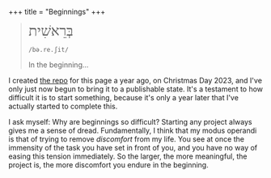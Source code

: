 +++
title = "Beginnings"
+++

> <div style="font-family: Times New Roman, serif; font-size: 2em; text-direction: right;">בְּרֵאשִׁית</div>
>
> `/bə.re.ʃit/`
>
> In the beginning...

I created [the repo](https://github.com/kongriley/website) for this page a year ago, on Christmas Day 2023, and I've only just now begun to bring it to a publishable state. It's a testament to how difficult it is to start something, because it's only a year later that I've actually started to complete this.

I ask myself: Why are beginnings so difficult? Starting any project always gives me a sense of dread. Fundamentally, I think that my modus operandi is that of trying to remove *discomfort* from my life. You see at once the immensity of the task you have set in front of you, and you have no way of easing this tension immediately. So the larger, the more meaningful, the project is, the more discomfort you endure in the beginning.
